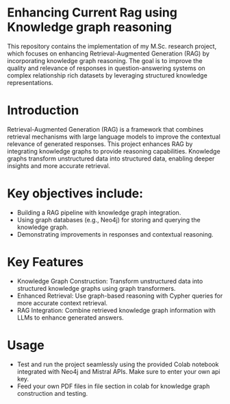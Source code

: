 # Enhancing Current Rag using Knowledge graph reasoning
This repository contains the implementation of my M.Sc. research project, which focuses on enhancing Retrieval-Augmented Generation (RAG) by incorporating knowledge graph reasoning. The goal is to improve the quality and relevance of responses in question-answering systems on complex relationship rich datasets by leveraging structured knowledge representations.


# Introduction
Retrieval-Augmented Generation (RAG) is a framework that combines retrieval mechanisms with large language models to improve the contextual relevance of generated responses. This project enhances RAG by integrating knowledge graphs to provide reasoning capabilities. Knowledge graphs transform unstructured data into structured data, enabling deeper insights and more accurate retrieval.

# Key objectives include:
* Building a RAG pipeline with knowledge graph integration.
* Using graph databases (e.g., Neo4j) for storing and querying the knowledge graph.
* Demonstrating improvements in responses and contextual reasoning.

# Key Features
* Knowledge Graph Construction: Transform unstructured data into structured knowledge graphs using graph transformers.
* Enhanced Retrieval: Use graph-based reasoning with Cypher queries for more accurate context retrieval.
* RAG Integration: Combine retrieved knowledge graph information with LLMs to enhance generated answers.

# Usage
* Test and run the project seamlessly using the provided Colab notebook integrated with Neo4j and Mistral APIs. Make sure to enter your own api key.
* Feed your own PDF files in file section in colab for knowledge graph construction and testing.

  

